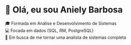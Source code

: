 # 👋 Olá, eu sou Aniely Barbosa
🎓 Formada em Análise e Desenvolvimento de Sistemas  
💻 Focada em dados (SQL, RM, PostgreSQL)  
🚀 Em busca de me tornar uma analista de sistemas completa  
